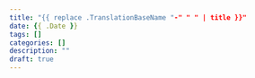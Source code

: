 ```yaml
---
title: "{{ replace .TranslationBaseName "-" " " | title }}"
date: {{ .Date }}
tags: []
categories: []
description: ""
draft: true
---
```

